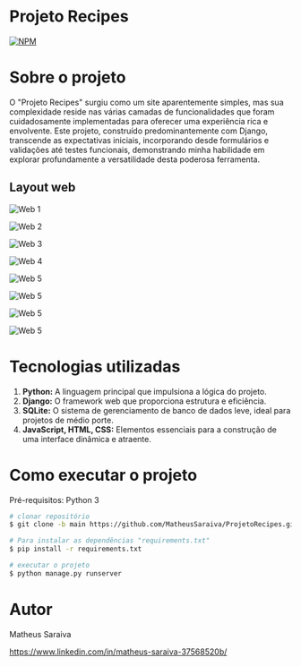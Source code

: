 # Projeto Recipes

[![NPM](https://img.shields.io/npm/l/react)](https://github.com/MatheusSaraiva/ProjetoRecipes/blob/main/LICENSE) 

# Sobre o projeto

O "Projeto Recipes" surgiu como um site aparentemente simples, mas sua complexidade reside nas várias camadas de funcionalidades que foram cuidadosamente implementadas para oferecer uma experiência rica e envolvente. Este projeto, construído predominantemente com Django, transcende as expectativas iniciais, incorporando desde formulários e validações até testes funcionais, demonstrando minha habilidade em explorar profundamente a versatilidade desta poderosa ferramenta.


## Layout web
![Web 1](https://github.com/MatheusSaraiva/ProjetoRecipes/blob/main/img/home.jpg)

![Web 2](https://github.com/MatheusSaraiva/ProjetoRecipes/blob/main/img/pao-de-queijo.jpg)

![Web 3](https://github.com/MatheusSaraiva/ProjetoRecipes/blob/main/img/register.jpg)

![Web 4](https://github.com/MatheusSaraiva/ProjetoRecipes/blob/main/img/login.jpg)

![Web 5](https://github.com/MatheusSaraiva/ProjetoRecipes/blob/main/img/dashboard.jpg)

![Web 5](https://github.com/MatheusSaraiva/ProjetoRecipes/blob/main/img/register-recipe.jpg)

![Web 5](https://github.com/MatheusSaraiva/ProjetoRecipes/blob/main/img/admin.jpg)

![Web 5](https://github.com/MatheusSaraiva/ProjetoRecipes/blob/main/img/admin-recipes.jpg)

# Tecnologias utilizadas
1. **Python:** A linguagem principal que impulsiona a lógica do projeto.
2. **Django:** O framework web que proporciona estrutura e eficiência.
3. **SQLite:** O sistema de gerenciamento de banco de dados leve, ideal para projetos de médio porte.
4. **JavaScript, HTML, CSS:** Elementos essenciais para a construção de uma interface dinâmica e atraente.

# Como executar o projeto

Pré-requisitos: Python 3

```bash
# clonar repositório
$ git clone -b main https://github.com/MatheusSaraiva/ProjetoRecipes.git

# Para instalar as dependências "requirements.txt"
$ pip install -r requirements.txt

# executar o projeto
$ python manage.py runserver

```

# Autor

Matheus Saraiva

https://www.linkedin.com/in/matheus-saraiva-37568520b/

